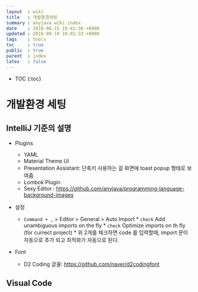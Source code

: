 ```yaml
---
layout  : wiki
title   : 개발환경세팅
summary : anyjava wiki index 
date    : 2018-08-15 19:41:36 +0900
updated : 2018-09-19 10:01:33 +0900
tags    : tools
toc     : true
public  : true
parent  : index
latex   : false
---
```

* TOC
{:toc}

# 개발환경 세팅

## IntelliJ 기준의 설명

* Plugins
  * YAML
  * Material Theme UI 
  * Presentation Assistant: 단축키 사용하는 걸 화면에 toast popup 형태로 보여줌
  * Lombok Plugin
  * Sexy Editor : https://github.com/anyjava/programming-language-background-images

* 설정
  * `Command + ,` > Editor > General > Auto Import
		* `check` Add unambiguous imports on the fly
		* `check` Optimize imports on th fly (for currect project)
		* 위 2개를 체크하면 code 를 입력할때, import 문이 자동으로 추가 되고 최적화가 자동으로 된다.

* Font
  * D2 Coding 글꼴: https://github.com/naver/d2codingfont

## Visual Code
